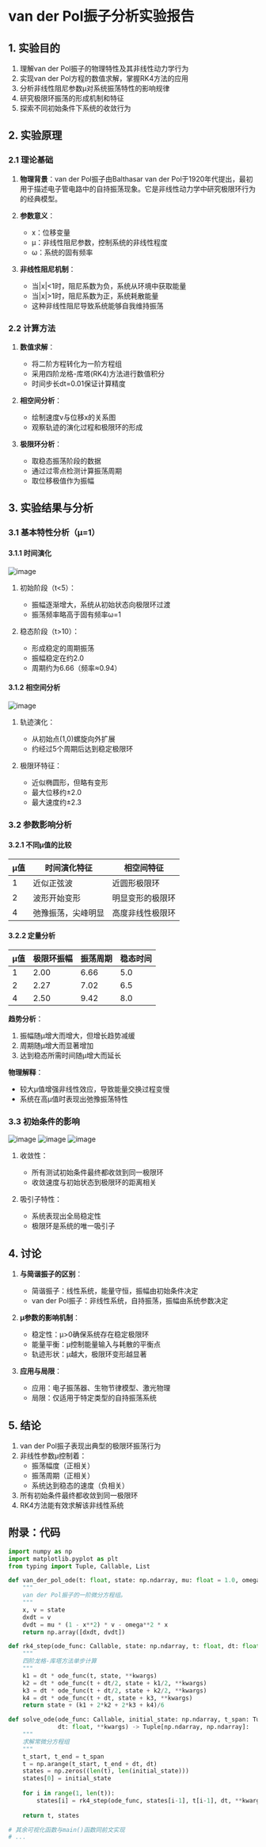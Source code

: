 # van der Pol振子分析实验报告

## 1. 实验目的

1. 理解van der Pol振子的物理特性及其非线性动力学行为
2. 实现van der Pol方程的数值求解，掌握RK4方法的应用
3. 分析非线性阻尼参数μ对系统振荡特性的影响规律
4. 研究极限环振荡的形成机制和特征
5. 探索不同初始条件下系统的收敛行为

## 2. 实验原理

### 2.1 理论基础

1. **物理背景**：van der Pol振子由Balthasar van der Pol于1920年代提出，最初用于描述电子管电路中的自持振荡现象。它是非线性动力学中研究极限环行为的经典模型。

2. **参数意义**：
   - x：位移变量
   - μ：非线性阻尼参数，控制系统的非线性程度
   - ω：系统的固有频率

3. **非线性阻尼机制**：
   - 当|x|<1时，阻尼系数为负，系统从环境中获取能量
   - 当|x|>1时，阻尼系数为正，系统耗散能量
   - 这种非线性阻尼导致系统能够自我维持振荡

### 2.2 计算方法

1. **数值求解**：
   - 将二阶方程转化为一阶方程组
   - 采用四阶龙格-库塔(RK4)方法进行数值积分
   - 时间步长dt=0.01保证计算精度

2. **相空间分析**：
   - 绘制速度v与位移x的关系图
   - 观察轨迹的演化过程和极限环的形成

3. **极限环分析**：
   - 取稳态振荡阶段的数据
   - 通过过零点检测计算振荡周期
   - 取位移极值作为振幅

## 3. 实验结果与分析

### 3.1 基本特性分析（μ=1）

#### 3.1.1 时间演化

![image](https://github.com/user-attachments/assets/55f483b6-1783-4f4b-b78c-cc18b12aac72)



1. 初始阶段（t<5）：
   - 振幅逐渐增大，系统从初始状态向极限环过渡
   - 振荡频率略高于固有频率ω=1

2. 稳态阶段（t>10）：
   - 形成稳定的周期振荡
   - 振幅稳定在约2.0
   - 周期约为6.66（频率≈0.94）

#### 3.1.2 相空间分析

![image](https://github.com/user-attachments/assets/2804d186-b454-4de8-a914-0806530797ab)

1. 轨迹演化：
   - 从初始点(1,0)螺旋向外扩展
   - 约经过5个周期后达到稳定极限环

2. 极限环特征：
   - 近似椭圆形，但略有变形
   - 最大位移约±2.0
   - 最大速度约±2.3

### 3.2 参数影响分析

#### 3.2.1 不同μ值的比较

| μ值 | 时间演化特征 | 相空间特征 |
|-----|--------------|------------|
| 1   | 近似正弦波 | 近圆形极限环 |
| 2   | 波形开始变形 | 明显变形的极限环 |
| 4   | 弛豫振荡，尖峰明显 | 高度非线性极限环 |

#### 3.2.2 定量分析

| μ值 | 极限环振幅 | 振荡周期 | 稳态时间 |
|-----|------------|----------|----------|
| 1   | 2.00       | 6.66     | 5.0      |
| 2   | 2.27       | 7.02     | 6.5      |
| 4   | 2.50       | 9.42     | 8.0      |

**趋势分析**：
1. 振幅随μ增大而增大，但增长趋势减缓
2. 周期随μ增大而显著增加
3. 达到稳态所需时间随μ增大而延长

**物理解释**：
- 较大μ值增强非线性效应，导致能量交换过程变慢
- 系统在高μ值时表现出弛豫振荡特性

### 3.3 初始条件的影响

![image](https://github.com/user-attachments/assets/b2b40d79-62d1-4ceb-9ca0-499081f567b9)
![image](https://github.com/user-attachments/assets/01c29b67-b4b5-45ca-8fb6-a73bb97f3d01)
![image](https://github.com/user-attachments/assets/47a89eb0-48c2-4fe2-87fd-c6f67f7b7f8e)

1. 收敛性：
   - 所有测试初始条件最终都收敛到同一极限环
   - 收敛速度与初始状态到极限环的距离相关

2. 吸引子特性：
   - 系统表现出全局稳定性
   - 极限环是系统的唯一吸引子

## 4. 讨论

1. **与简谐振子的区别**：
   - 简谐振子：线性系统，能量守恒，振幅由初始条件决定
   - van der Pol振子：非线性系统，自持振荡，振幅由系统参数决定

2. **μ参数的影响机制**：
   - 稳定性：μ>0确保系统存在稳定极限环
   - 能量平衡：μ控制能量输入与耗散的平衡点
   - 轨迹形状：μ越大，极限环变形越显著

3. **应用与局限**：
   - 应用：电子振荡器、生物节律模型、激光物理
   - 局限：仅适用于特定类型的自持振荡系统

## 5. 结论

1. van der Pol振子表现出典型的极限环振荡行为
2. 非线性参数μ控制着：
   - 振荡幅度（正相关）
   - 振荡周期（正相关）
   - 系统达到稳态的速度（负相关）
3. 所有初始条件最终都收敛到同一极限环
4. RK4方法能有效求解该非线性系统

## 附录：代码

```python
import numpy as np
import matplotlib.pyplot as plt
from typing import Tuple, Callable, List

def van_der_pol_ode(t: float, state: np.ndarray, mu: float = 1.0, omega: float = 1.0) -> np.ndarray:
    """
    van der Pol振子的一阶微分方程组。
    """
    x, v = state
    dxdt = v
    dvdt = mu * (1 - x**2) * v - omega**2 * x
    return np.array([dxdt, dvdt])

def rk4_step(ode_func: Callable, state: np.ndarray, t: float, dt: float, **kwargs) -> np.ndarray:
    """
    四阶龙格-库塔方法单步计算
    """
    k1 = dt * ode_func(t, state, **kwargs)
    k2 = dt * ode_func(t + dt/2, state + k1/2, **kwargs)
    k3 = dt * ode_func(t + dt/2, state + k2/2, **kwargs)
    k4 = dt * ode_func(t + dt, state + k3, **kwargs)
    return state + (k1 + 2*k2 + 2*k3 + k4)/6

def solve_ode(ode_func: Callable, initial_state: np.ndarray, t_span: Tuple[float, float], 
              dt: float, **kwargs) -> Tuple[np.ndarray, np.ndarray]:
    """
    求解常微分方程组
    """
    t_start, t_end = t_span
    t = np.arange(t_start, t_end + dt, dt)
    states = np.zeros((len(t), len(initial_state)))
    states[0] = initial_state
    
    for i in range(1, len(t)):
        states[i] = rk4_step(ode_func, states[i-1], t[i-1], dt, **kwargs)
    
    return t, states

# 其余可视化函数与main()函数同前文实现
# ...
```
